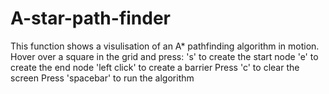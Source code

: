 # A-star-path-finder
This function shows a visulisation of an A* pathfinding algorithm in motion.
Hover over a square in the grid and press:
  's' to create the start node
  'e' to create the end node
  'left click' to create a barrier
Press 'c' to clear the screen
Press 'spacebar' to run the algorithm
